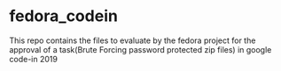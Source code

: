 # fedora_codein
This repo contains the files to evaluate by the fedora project for the approval of a task(Brute Forcing password protected zip files) in google code-in 2019
